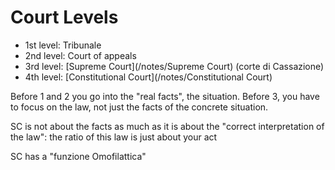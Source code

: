 # Court Levels

- 1st level: Tribunale
- 2nd level: Court of appeals
- 3rd level: [Supreme Court](/notes/Supreme Court) (corte di Cassazione)
- 4th level: [Constitutional Court](/notes/Constitutional Court)

Before 1 and 2 you go into the "real facts", the situation. Before 3, you have to focus on the law, not just the facts of the concrete situation.

SC is not about the facts as much as it is about the "correct interpretation of the law": the ratio of this law is just about your act

SC has a "funzione Omofilattica"
